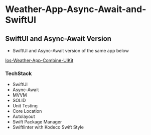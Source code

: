 # **Weather-App-Async-Await-and-SwiftUI**

## SwiftUI and Async-Await Version

- SwiftUI and Async-Await version of the same app below

[Ios-Weather-App-Combine-UIKit](https://github.com/ufukanilozluk/Ios-Weather-App-Combine-UIKit)

### **TechStack**

- SwiftUI
- Async-Await
- MVVM
- SOLID
- Unit Testing
- Core Location
- Autolayout
- Swift Package Manager
- Swiftlinter with Kodeco Swift Style


